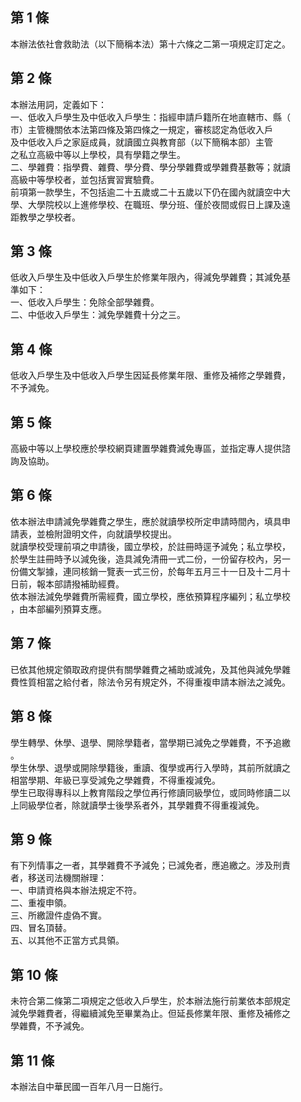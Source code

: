 第 1 條
-------
本辦法依社會救助法（以下簡稱本法）第十六條之二第一項規定訂定之。

第 2 條
-------
本辦法用詞，定義如下：  
一、低收入戶學生及中低收入戶學生：指經申請戶籍所在地直轄市、縣（  
    市）主管機關依本法第四條及第四條之一規定，審核認定為低收入戶  
    及中低收入戶之家庭成員，就讀國立與教育部（以下簡稱本部）主管  
    之私立高級中等以上學校，具有學籍之學生。  
二、學雜費：指學費、雜費、學分費、學分學雜費或學雜費基數等；就讀  
    高級中等學校者，並包括實習實驗費。  
前項第一款學生，不包括逾二十五歲或二十五歲以下仍在國內就讀空中大  
學、大學院校以上進修學校、在職班、學分班、僅於夜間或假日上課及遠  
距教學之學校者。

第 3 條
-------
低收入戶學生及中低收入戶學生於修業年限內，得減免學雜費；其減免基  
準如下：  
一、低收入戶學生：免除全部學雜費。  
二、中低收入戶學生：減免學雜費十分之三。

第 4 條
-------
低收入戶學生及中低收入戶學生因延長修業年限、重修及補修之學雜費，  
不予減免。

第 5 條
-------
高級中等以上學校應於學校網頁建置學雜費減免專區，並指定專人提供諮  
詢及協助。

第 6 條
-------
依本辦法申請減免學雜費之學生，應於就讀學校所定申請時間內，填具申  
請表，並檢附證明文件，向就讀學校提出。  
就讀學校受理前項之申請後，國立學校，於註冊時逕予減免；私立學校，  
於學生註冊時予以減免後，造具減免清冊一式二份，一份留存校內，另一  
份備文掣據，連同核銷一覽表一式三份，於每年五月三十一日及十二月十  
日前，報本部請撥補助經費。  
依本辦法減免學雜費所需經費，國立學校，應依預算程序編列；私立學校  
，由本部編列預算支應。

第 7 條
-------
已依其他規定領取政府提供有關學雜費之補助或減免，及其他與減免學雜  
費性質相當之給付者，除法令另有規定外，不得重複申請本辦法之減免。

第 8 條
-------
學生轉學、休學、退學、開除學籍者，當學期已減免之學雜費，不予追繳  
。  
學生休學、退學或開除學籍後，重讀、復學或再行入學時，其前所就讀之  
相當學期、年級已享受減免之學雜費，不得重複減免。  
學生已取得專科以上教育階段之學位再行修讀同級學位，或同時修讀二以  
上同級學位者，除就讀學士後學系者外，其學雜費不得重複減免。

第 9 條
-------
有下列情事之一者，其學雜費不予減免；已減免者，應追繳之。涉及刑責  
者，移送司法機關辦理：  
一、申請資格與本辦法規定不符。  
二、重複申領。  
三、所繳證件虛偽不實。  
四、冒名頂替。  
五、以其他不正當方式具領。

第 10 條
--------
未符合第二條第二項規定之低收入戶學生，於本辦法施行前業依本部規定  
減免學雜費者，得繼續減免至畢業為止。但延長修業年限、重修及補修之  
學雜費，不予減免。

第 11 條
--------
本辦法自中華民國一百年八月一日施行。


